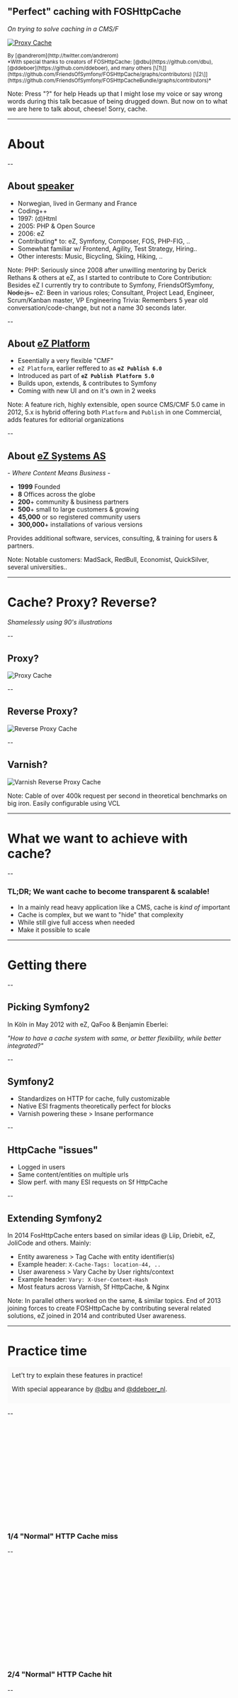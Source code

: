 <!-- .slide: data-background="imgs/cache_chip.gif" data-background-transition="concave" data-transition="fade-in fade-out" -->
## "Perfect" caching with FOSHttpCache
<span style="background-color: #fff;">*On trying to solve caching in a CMS/F*</span>

[![Proxy Cache](imgs/symfonycon.jpg)](http://pariscon2015.symfony.com/)

<small>
By [@andrerom](http://twitter.com/andrerom)
<br>
*With special thanks to creators of FOSHttpCache: [@dbu](https://github.com/dbu), [@ddeboer](https://github.com/ddeboer), and many others [\[1\]](https://github.com/FriendsOfSymfony/FOSHttpCache/graphs/contributors) [\[2\]](https://github.com/FriendsOfSymfony/FOSHttpCacheBundle/graphs/contributors)*
</small>


Note:
Press "?" for help
Heads up that I might lose my voice or say wrong words during this talk becasue of being drugged down.
But now on to what we are here to talk about, cheese! Sorry, cache.

---

<!-- .slide: data-background="imgs/bowtie.jpg" data-background-size="1100px" data-background-transition="concave" data-transition="fade-in fade-out" -->
# About

--

## About [speaker](http://twitter.com/andrerom)

- Norwegian, lived in Germany and France
- Coding++
 - 1997: (d)Html
 - 2005: PHP & Open Source 
 - 2006: eZ
 - Contributing* to: eZ, Symfony, Composer, FOS, PHP-FIG, ..
 - Somewhat familiar w/ Frontend, Agility, Test Strategy, Hiring..
- Other interests: Music, Bicycling, Skiing, Hiking, ..



Note:
PHP: Seriously since 2008 after unwilling mentoring by Derick Rethans & others at eZ, as I started to contribute to Core
Contribution: Besides eZ I currently try to contribute to Symfony, FriendsOfSymfony, ~~Node.js~~~
eZ: Been in various roles; Consultant, Project Lead, Engineer, Scrum/Kanban master, VP Engineering
Trivia: Remembers 5 year old conversation/code-change, but not a name 30 seconds later.

--

## About [eZ Platform](https://github.com/ezsystems/ezplatform)

- Eseentially a very flexible "CMF"
- `eZ Platform`, earlier reffered to as  **`eZ Publish 6.0`**
- Introduced as part of **`eZ Publish Platform 5.0`**
- Builds upon, extends, & contributes to Symfony
- Coming with new UI and on it's own in 2 weeks



Note:
A feature rich, highly extensible, open source CMS/CMF
5.0 came in 2012, 5.x is hybrid offering both `Platform` and `Publish` in one
Commercial, adds features for editorial organizations

--

## About [eZ Systems AS](http://ez.no)

\- *Where Content Means Business* \-

- **1999** Founded
- **8** Offices across the globe
- **200**+ community & business partners
- **500**+ small to large customers & growing
- **45,000** or so registered community users
- **300,000**+ installations of various versions

Provides additional software, services, consulting, & training for users & partners.



Note:
Notable customers: MadSack, RedBull, Economist, QuickSilver, several universities..


---

<!-- .slide: data-background="imgs/wtf_cat.jpg" data-background-transition="concave" data-transition="fade-in fade-out" -->
# Cache? Proxy? Reverse?

*Shamelessly using 90's illustrations*

--

## Proxy?

![Proxy Cache](imgs/proxy_caching.jpg)

--

## Reverse Proxy?

![Reverse Proxy Cache](imgs/reverse_proxy_caching.jpg)

--

## Varnish?

![Varnish Reverse Proxy Cache](imgs/varnish-cache-opt.png)


Note:
Cable of over 400k request per second in theoretical benchmarks on big iron.
Easily configurable using VCL

---

<!-- .slide: data-background="imgs/skiing.jpg" data-background-size="1100px" data-background-transition="concave" data-transition="fade-in fade-out" -->
#  What we want to achieve with cache?

--

### TL;DR; We want cache to become transparent & scalable!

- In a mainly read heavy application like a CMS, cache is *kind of* important <!-- .element: class="fragment" -->
- Cache is complex, but we want to "hide" that complexity <!-- .element: class="fragment" -->
 - While still give full access when needed
- Make it possible to scale <!-- .element: class="fragment" -->


---

<!-- .slide: data-background="imgs/GettingThere.jpg" data-background-size="1100px" data-background-transition="concave" data-transition="fade-in fade-out" -->
# Getting there

--

## Picking Symfony2

In Köln in May 2012 with eZ, QaFoo & Benjamin Eberlei:

*"How to have a cache system with same, or better flexibility, while better integrated?"*

--

## Symfony2

- Standardizes on HTTP for cache, fully customizable <!-- .element: class="fragment" -->
- Native ESI fragments theoretically perfect for blocks <!-- .element: class="fragment" -->
- Varnish powering these > Insane performance <!-- .element: class="fragment" -->


--

## HttpCache "issues"

- Logged in users <!-- .element: class="fragment" -->
- Same content/entities on multiple urls <!-- .element: class="fragment" -->
- Slow perf. with many ESI requests on Sf HttpCache <!-- .element: class="fragment" -->

--

## Extending Symfony2

In 2014 FosHttpCache enters based on similar ideas @ Liip, Driebit, eZ, JoliCode and others. Mainly:

- Entity awareness > Tag Cache with entity identifier(s) <!-- .element: class="fragment" -->
 - Example header: ```X-Cache-Tags: location-44, ..``` <!-- .element: class="fragment" -->
- User awareness > Vary Cache by User rights/context <!-- .element: class="fragment" -->
 - Example header: ```Vary: X-User-Context-Hash``` <!-- .element: class="fragment" -->
- Most featurs across Varnish, Sf HttpCache, & Nginx <!-- .element: class="fragment" -->


Note:
In parallel others worked on the same, & similar topics.
End of 2013 joining forces to create FOSHttpCache by contributing several related solutions,
eZ joined in 2014 and contributed User awareness.


---

<!-- .slide: data-background="imgs/robogame.jpg" data-background-size="1100px" data-background-transition="concave" data-transition="fade-in fade-out" -->
# Practice time

<div style="background-color: rgba(250, 250, 250, 0.8); padding: 10px;">
Let't try to explain these features in practice!

With special appearance by [@dbu](http://twitter.com/dbu) and [@ddeboer_nl](http://twitter.com/ddeboer_nl).
</div><!-- .element: class="fragment" -->

--

<!-- .slide: data-background="imgs/Cache_request1.png" data-background-size="1000px" data-background-transition="concave" data-transition="fade-in fade-out" -->
<br><br><br><br><br><br><br><br><br><br><br><br><br>
### 1/4 "Normal" HTTP Cache miss

--

<!-- .slide: data-background="imgs/Cache_request2.png" data-background-size="1000px" data-background-transition="concave" data-transition="fade-in fade-out" -->
<br><br><br><br><br><br><br><br><br><br><br><br><br>
### 2/4 "Normal" HTTP Cache hit

--

<!-- .slide: data-background="imgs/Cache_request3.png" data-background-size="1000px" data-background-transition="concave" data-transition="fade-in fade-out" -->
<br><br><br><br><br><br><br><br><br><br><br><br><br>
### 3/4 User Context aware


--

<!-- .slide: data-background="imgs/Cache_ban.png" data-background-size="1000px" data-background-transition="concave" data-transition="fade-in fade-out" -->
<br><br><br><br><br><br><br><br><br><br><br><br><br>
### 4/4 "Entity Aware": Ban

Note:
Yes, Varnish allows BAN using custom VCL:
```
    if (req.method == "BAN") {
        if (!client.ip ~ invalidators) {
            return (synth(405, "Not allowed"));
        }

        if (req.http.X-Cache-Tags) {
            ban("obj.http.X-Host ~ " + req.http.X-Host
                + " && obj.http.X-Url ~ " + req.http.X-Url
                + " && obj.http.content-type ~ " + req.http.X-Content-Type
                + " && obj.http.X-Cache-Tags ~ " + req.http.X-Cache-Tags
            );
        } else {
            ban("obj.http.X-Host ~ " + req.http.X-Host
                + " && obj.http.X-Url ~ " + req.http.X-Url
                + " && obj.http.content-type ~ " + req.http.X-Content-Type
            );
        }

        return (synth(200, "Banned"));
```

--

![Boom! Problem Solved](imgs/problem_solved.jpg)


## Or? <!-- .element: class="fragment" -->

--

### Houston, more problems!
#### Current state:

- Multi tagging only with Varnish <!-- .element: class="fragment" -->
- Varnish BAN not graceful, theory: dog-piling under load  <!-- .element: class="fragment" -->

Note:
no multi tagging makes it hard to reliably inline several esi requests to avoid the ESI perf issue.
dog-piling aka Cache stamped when using BAN which is used for purging cache by tags.

---

<!-- .slide: data-background="imgs/next.jpg" data-background-size="1100px" data-background-transition="concave" data-transition="fade-in fade-out" -->
# Next


--

### Tags

<small>*To be able to avoid to many ESI request when using Symfony HttpCache we need multi tagging to clear cache representing several entities.*</small>

- Abstracting Tags\* from Varnish <!-- .element: class="fragment" -->
- Add support in Symfony HttpCache <!-- .element: class="fragment" -->
- Should also be possible for Nginx <!-- .element: class="fragment" -->

<small class="fragment">\* [Abstracting tags PR](https://github.com/FriendsOfSymfony/FOSHttpCache/pull/237)</small>

--


### Graceful Ban

<small>*To be able to have graceful cache also when purging/expiring by tag, currently using: BAN*</small>

- Varnish is not adding "SoftBan" anytime soon <!-- .element: class="fragment" -->
- Potentially own tag handling & use PURGE per URL? <!-- .element: class="fragment" -->
 - Setup Symfony HttpCache to just cache tags, expiry & urls? <!-- .element: class="fragment" -->
 - Use this for PURGEs, & custom VCL rules to expire URLS? <!-- .element: class="fragment" -->

Note:
SoftBan: If you have connections, make sure to put pressure on Varnish ;)

--

<!-- .slide: data-background="imgs/Cache_tag_purge.png" data-background-size="1280px" data-background-transition="concave" data-transition="fade-in fade-out" -->
<br><br><br><br><br><br><br><br><br><br><br><br><br>
### Tags Purging

Note:
Async since number of url's across number of Varnish servers might be a low, Async in this case refer to allowing ques
to handle the purging, can be Symfony kernel.terminate out of the box allowing other bundles to extend that.
Varnish here can be any Reverse Proxy cache supporting purging/expiry.


--

## And then?

![Win!](imgs/how-to-win-business-simulation.jpg) <!-- .element: class="fragment" -->

### ?? <!-- .element: class="fragment" -->

---

### The end

<p align="left">
[https://twitter.com/andrerom](https://twitter.com/andrerom)<br>
[https://joind.in/16484](https://joind.in/16484)<br><br>

[https://github.com/FriendsOfSymfony/FOSHttpCache](https://github.com/FriendsOfSymfony/FOSHttpCache)<br>
[https://github.com/FriendsOfSymfony/FOSHttpCacheBundle](https://github.com/FriendsOfSymfony/FOSHttpCacheBundle)
</p>



---

### Q&A

Oh, and please vote: [https://joind.in/16484](https://joind.in/16484)<br><br>

<div style="border: 1px solid #bbb">
  <div style="position: relative; left: -400px; top:-16px; font-size: 40%; color: #aaa">Shameless Advertising</div>
  [ezplatform.com](http://ezplatform.com/)
  [![eZ Platform](imgs/platform.png)](http://ezplatform.com/)
</div>


NOTE:
@todo Add note on that we are hiring!